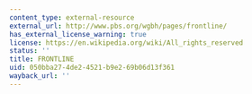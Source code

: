 ```yaml
---
content_type: external-resource
external_url: http://www.pbs.org/wgbh/pages/frontline/
has_external_license_warning: true
license: https://en.wikipedia.org/wiki/All_rights_reserved
status: ''
title: FRONTLINE
uid: 050bba27-4de2-4521-b9e2-69b06d13f361
wayback_url: ''
---
```

